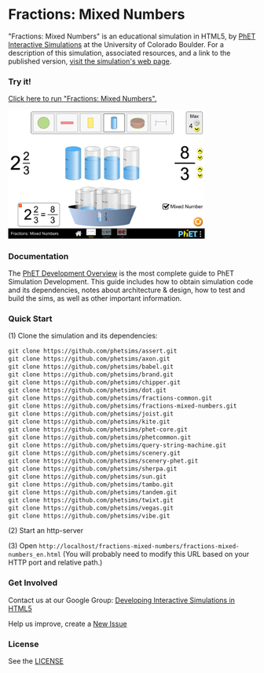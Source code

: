 Fractions: Mixed Numbers
=============
"Fractions: Mixed Numbers" is an educational simulation in HTML5, by <a href="https://phet.colorado.edu/" target="_blank">PhET Interactive Simulations</a>
at the University of Colorado Boulder.
For a description of this simulation, associated resources, and a link to the published version,
<a href="https://phet.colorado.edu/en/simulation/fractions-mixed-numbers" target="_blank">visit the simulation's web page</a>.

### Try it!

<a href="https://phet.colorado.edu/sims/html/fractions-mixed-numbers/latest/fractions-mixed-numbers_en.html" target="_blank">Click here to run "Fractions: Mixed Numbers".</a>

<a href="https://phet.colorado.edu/sims/html/fractions-mixed-numbers/latest/fractions-mixed-numbers_en.html" target="_blank">
<img src="https://raw.githubusercontent.com/phetsims/fractions-mixed-numbers/master/assets/fractions-mixed-numbers-screenshot.png" alt="Screenshot" style="width: 400px;"/>
</a>

### Documentation
The <a href="http://bit.ly/phet-html5-development-overview" target="_blank">PhET Development Overview</a> is the most complete guide to PhET Simulation
Development. This guide includes how to obtain simulation code and its dependencies, notes about architecture & design, how to test and build
the sims, as well as other important information.

### Quick Start
(1) Clone the simulation and its dependencies:
```
git clone https://github.com/phetsims/assert.git
git clone https://github.com/phetsims/axon.git
git clone https://github.com/phetsims/babel.git
git clone https://github.com/phetsims/brand.git
git clone https://github.com/phetsims/chipper.git
git clone https://github.com/phetsims/dot.git
git clone https://github.com/phetsims/fractions-common.git
git clone https://github.com/phetsims/fractions-mixed-numbers.git
git clone https://github.com/phetsims/joist.git
git clone https://github.com/phetsims/kite.git
git clone https://github.com/phetsims/phet-core.git
git clone https://github.com/phetsims/phetcommon.git
git clone https://github.com/phetsims/query-string-machine.git
git clone https://github.com/phetsims/scenery.git
git clone https://github.com/phetsims/scenery-phet.git
git clone https://github.com/phetsims/sherpa.git
git clone https://github.com/phetsims/sun.git
git clone https://github.com/phetsims/tambo.git
git clone https://github.com/phetsims/tandem.git
git clone https://github.com/phetsims/twixt.git
git clone https://github.com/phetsims/vegas.git
git clone https://github.com/phetsims/vibe.git
```
(2) Start an http-server

(3) Open `http://localhost/fractions-mixed-numbers/fractions-mixed-numbers_en.html` (You will probably need to modify this URL based on your HTTP port and relative path.)

### Get Involved

Contact us at our Google Group: <a href="http://groups.google.com/forum/#!forum/developing-interactive-simulations-in-html5" target="_blank">Developing Interactive Simulations in HTML5</a>

Help us improve, create a <a href="http://github.com/phetsims/fractions-mixed-numbers/issues/new" target="_blank">New Issue</a>

### License
See the <a href="https://github.com/phetsims/fractions-mixed-numbers/blob/master/LICENSE" target="_blank">LICENSE</a>
